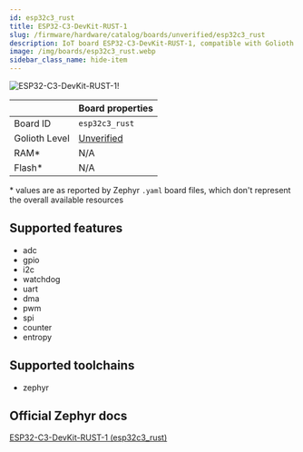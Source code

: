```yaml
---
id: esp32c3_rust
title: ESP32-C3-DevKit-RUST-1
slug: /firmware/hardware/catalog/boards/unverified/esp32c3_rust
description: IoT board ESP32-C3-DevKit-RUST-1, compatible with Golioth at unverified level.
image: /img/boards/esp32c3_rust.webp
sidebar_class_name: hide-item
---
```


[//]: # (This is an auto-generated file, do not edit! Changes to it will be lost upon re-generation)

![ESP32-C3-DevKit-RUST-1!](/img/boards/esp32c3_rust.webp "ESP32-C3-DevKit-RUST-1")

|                | Board properties     |
| -------------  | -------------------- |
| Board ID       | `esp32c3_rust` |
| Golioth Level  | [Unverified](/firmware/hardware#unverified-boards) |
| RAM*           | N/A |
| Flash*         | N/A |

\* values are as reported by Zephyr `.yaml` board files, which don't represent the overall available resources



## Supported features

* adc
* gpio
* i2c
* watchdog
* uart
* dma
* pwm
* spi
* counter
* entropy

## Supported toolchains

* zephyr

## Official Zephyr docs

[ESP32-C3-DevKit-RUST-1 (esp32c3_rust)](https://docs.zephyrproject.org/latest/boards/espressif/esp32c3_rust/doc/index.html)

